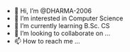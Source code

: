 - 👋 Hi, I’m @DHARMA-2006
- 👀 I’m interested in Computer Science
- 🌱 I’m currently learning B.Sc. CS
- 💞️ I’m looking to collaborate on ...
- 📫 How to reach me ...

<!---
DHARMA-2006/DHARMA-2006 is a ✨ special ✨ repository because its `README.md` (this file) appears on your GitHub profile.
You can click the Preview link to take a look at your changes.
--->
